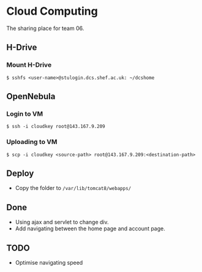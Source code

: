 # Cloud Computing
The sharing place for team 06.

## H-Drive
### Mount H-Drive
`$ sshfs <user-name>@stulogin.dcs.shef.ac.uk: ~/dcshome`

## OpenNebula
### Login to VM
`$ ssh -i cloudkey root@143.167.9.209`
### Uploading to VM
`$ scp -i cloudkey <source-path> root@143.167.9.209:<destination-path>`

## Deploy
- Copy the folder to `/var/lib/tomcat8/webapps/`

## Done
- Using ajax and servlet to change div.
- Add navigating between the home page and account page.

## TODO
- Optimise navigating speed